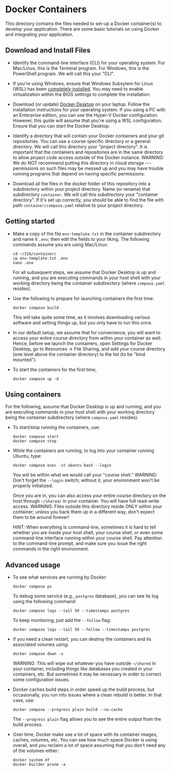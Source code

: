 # Docker Containers

This directory contains the files needed to set-up a Docker container(s) to develop your application. There are some basic tutorials on using Docker and integrating your application.

## Download and Install Files

* Identify the command-line interface (CLI) for your operating system. For Mac/Linux, this is the Terminal program. For Windows, this is the PowerShell program.  We will call this your "CLI".

* If you're using Windows, ensure that Windows Subsytem for Linux (WSL) has been [completely installed](https://learn.microsoft.com/en-us/windows/wsl/install). You may need to enable virtualization within the BIOS settings to complete the installation.

* Download (or update) [Docker Desktop](https://docs.docker.com/get-docker/) on your laptop. Follow the installation instructions for your operating system. If you using a PC with an Enterprise edition, you can use the Hyper-V Docker configuration. However, this guide will assume that you're using a WSL configuration. Ensure that you can start the Docker Desktop.

* Identify a directory that will contain your Docker containers and your git repositories. You can use a course specific directory or a general directory. We will call this directory your "project directory". It is important that the containers and repositories are in the same directory to allow project code access outside of the Docker instance. WARNING: We do NOT recommend putting this directory in cloud storage --- permissions on such files may be messed up and you may have trouble running programs that depend on having specific permissions.

* Download all the files in the docker folder of this repository into a subdirectory within your project directory. Name (or rename) that subdirectory `container`.  We will call this subdirectory your "container directory".  If it's set up correctly, you should be able to find the file with path `container/compose.yaml` relative to your project directory.

## Getting started

* Make a copy of the file `env-template.txt` in the container subdirectory and name it `.env`; then edit the fields to your liking.  The following commands assume you are using Mac/Linux:
  ```
  cd ~/316/container/
  cp env-template.txt .env
  nano .env
  ```
  For all subsequent steps, we assume that Docker Desktop is up and running, and you are executing commands in your host shell with your working directory being the container subdirectory (where `compose.yaml` resides).

* Use the following to prepare for launching containers the first time:
  ```
  docker compose build
  ```
  This will take quite some time, as it involves downloading various software and setting things up, but you only have to run this once.

* In our default setup, we assume that for convenience, you will want to access your entire course directory from within your container as well.  Hence, before we launch the containers, open Settings for Docker Desktop, go to Resources -> File Sharing, and add your course directory (one level above the container directory) to the list (to be "bind mounted").

* To start the containers for the first time, 
  ```
  docker compose up -d
  ```

## Using containers

For the following, assume that Docker Desktop is up and running, and you are executing commands in your host shell with your working directory being the container subdirectory (where `compose.yaml` resides).

* To start/stop running the containers, use:
  ```
  docker compose start
  docker compose stop
  ```

* While the containers are running, to log into your container running Ubuntu, type:
  ```
  docker compose exec -it ubuntu bash --login
  ```
  You will be within what we would call your "course shell."  WARNING: Don't forget the `--login` switch; without it, your environment won't be properly initialized.

  Once you are in, you can also access your entire course directory on the host through `~/shared/` in your container.  You will have full read-write access.  WARNING: Files outside this directory reside ONLY within your container; unless you back them up in a different way, don't expect them to be around forever!

  HINT: When everything is command-line, sometimes it is hard to tell whether you are inside your host shell, your course shell, or even some command-line interface running within your course shell.  Pay attention to the command-line prompt, and make sure you issue the right commands in the right environment.

## Advanced usage

* To see what services are running by Docker:
  ```
  docker compose ps
  ```
  To debug some service (e.g., `postgres` database), you can see its log using the following command:
  ```
  docker compose logs --tail 50 --timestamps postgres
  ```
  To keep monitoring, just add the `--follow` flag:
  ```
  docker compose logs --tail 50 --follow --timestamps postgres
  ```

* If you need a clean restart, you can destroy the containers and its associated volumes using:
  ```
  docker compose down -v
  ```
  WARNING: This will wipe out whatever you have outside `~/shared` in your container, including things like databases you created in your containers, etc.  But sometimes it may be necessary in order to correct some configuration issues.

* Docker caches build steps in order speed up the build process, but occasionally, you run into issues where a clean rebuild is better. In that case, use:
  ```
  docker compose --progress plain build --no-cache
  ```
  The `--progress plain` flag allows you to see the entire output from the build process.

* Over time, Docker make use a lot of space with its container images, caches, volumes, etc.  You can see how much space Docker is using overall, and you reclaim a lot of space assuming that you don't need any of the volumes either:
  ```
  docker system df
  docker builder prune -a
  ```
